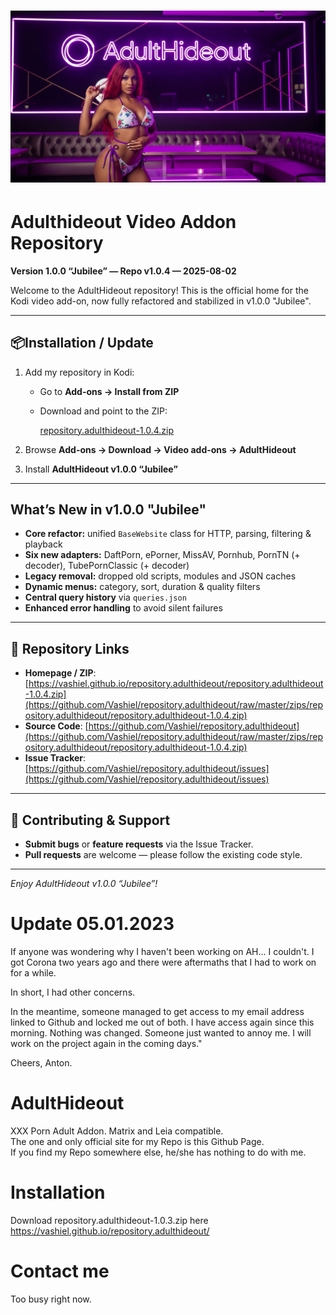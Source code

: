 # ![Adulthideout Fan Art](repository.adulthideout/resources/fanart.jpg)

# Adulthideout Video Addon Repository

**Version 1.0.0 “Jubilee” — Repo v1.0.4 — 2025-08-02**

Welcome to the AdultHideout repository! This is the official home for the Kodi video add-on, now fully refactored and stabilized in v1.0.0 "Jubilee".

---

## 📦Installation / Update

1. Add my repository in Kodi:

   * Go to **Add-ons → Install from ZIP**
   * Download and point to the ZIP:

     [repository.adulthideout-1.0.4.zip](https://vashiel.github.io/repository.adulthideout/)

2. Browse **Add-ons → Download → Video add-ons → AdultHideout**
3. Install **AdultHideout v1.0.0 “Jubilee”**

---

##  What’s New in v1.0.0 "Jubilee"

* **Core refactor:** unified `BaseWebsite` class for HTTP, parsing, filtering & playback
* **Six new adapters:** DaftPorn, ePorner, MissAV, Pornhub, PornTN (+ decoder), TubePornClassic (+ decoder)
* **Legacy removal:** dropped old scripts, modules and JSON caches
* **Dynamic menus:** category, sort, duration & quality filters
* **Central query history** via `queries.json`
* **Enhanced error handling** to avoid silent failures

---

## 🔗 Repository Links

* **Homepage / ZIP**:
  [https://vashiel.github.io/repository.adulthideout/repository.adulthideout-1.0.4.zip](https://github.com/Vashiel/repository.adulthideout/raw/master/zips/repository.adulthideout/repository.adulthideout-1.0.4.zip)
* **Source Code**:
  [https://github.com/Vashiel/repository.adulthideout](https://github.com/Vashiel/repository.adulthideout/raw/master/zips/repository.adulthideout/repository.adulthideout-1.0.4.zip)
* **Issue Tracker**:
  [https://github.com/Vashiel/repository.adulthideout/issues](https://github.com/Vashiel/repository.adulthideout/issues)

---

## 🤝 Contributing & Support

* **Submit bugs** or **feature requests** via the Issue Tracker.
* **Pull requests** are welcome — please follow the existing code style.

---

*Enjoy AdultHideout v1.0.0 “Jubilee”!*


# Update 05.01.2023
If anyone was wondering why I haven't been working on AH... I couldn't. I got Corona two years ago and there were aftermaths that I had to work on for a while.

In short, I had other concerns. 

In the meantime, someone managed to get access to my email address linked to Github and locked me out of both. I have access again since this morning. Nothing was changed. Someone just wanted to annoy me. I will work on the project again in the coming days."

Cheers, Anton.

# AdultHideout
XXX Porn Adult Addon. Matrix and Leia compatible.<br />
The one and only official site for my Repo is this Github Page.<br />
If you find my Repo somewhere else, he/she has nothing to do with me.

# Installation
Download repository.adulthideout-1.0.3.zip here https://vashiel.github.io/repository.adulthideout/

# Contact me
Too busy right now.
